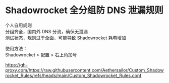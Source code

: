 # Shadowrocket 全分组防 DNS 泄漏规则  
个人自用规则  
分组齐全，国内外 DNS 分流，确保无泄漏  
测试状态，规则过于全面，可能导致 Shadowrocket 耗电增加  

使用方法：  
Shadowrocket > 配置 > 右上角加号  

https://gh-proxy.com/https://raw.githubusercontent.com/Aethersailor/Custom_Shadowrocket_Rules/refs/heads/main/Custom_Shadowrocket_Rules.conf